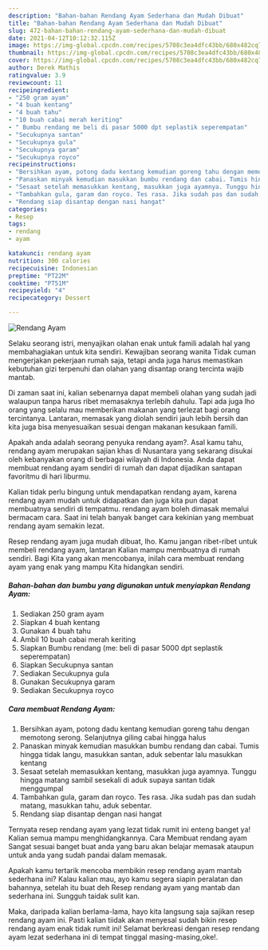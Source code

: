 ```yaml
---
description: "Bahan-bahan Rendang Ayam Sederhana dan Mudah Dibuat"
title: "Bahan-bahan Rendang Ayam Sederhana dan Mudah Dibuat"
slug: 472-bahan-bahan-rendang-ayam-sederhana-dan-mudah-dibuat
date: 2021-04-12T10:12:32.115Z
image: https://img-global.cpcdn.com/recipes/5708c3ea4dfc43bb/680x482cq70/rendang-ayam-foto-resep-utama.jpg
thumbnail: https://img-global.cpcdn.com/recipes/5708c3ea4dfc43bb/680x482cq70/rendang-ayam-foto-resep-utama.jpg
cover: https://img-global.cpcdn.com/recipes/5708c3ea4dfc43bb/680x482cq70/rendang-ayam-foto-resep-utama.jpg
author: Derek Mathis
ratingvalue: 3.9
reviewcount: 11
recipeingredient:
- "250 gram ayam"
- "4 buah kentang"
- "4 buah tahu"
- "10 buah cabai merah keriting"
- " Bumbu rendang me beli di pasar 5000 dpt seplastik seperempatan"
- "Secukupnya santan"
- "Secukupnya gula"
- "Secukupnya garam"
- "Secukupnya royco"
recipeinstructions:
- "Bersihkan ayam, potong dadu kentang kemudian goreng tahu dengan memotong serong. Selanjutnya giling cabai hingga halus"
- "Panaskan minyak kemudian masukkan bumbu rendang dan cabai. Tumis hingga tidak langu, masukkan santan, aduk sebentar lalu masukkan kentang"
- "Sesaat setelah memasukkan kentang, masukkan juga ayamnya. Tunggu hingga matang sambil sesekali di aduk supaya santan tidak menggumpal"
- "Tambahkan gula, garam dan royco. Tes rasa. Jika sudah pas dan sudah matang, masukkan tahu, aduk sebentar."
- "Rendang siap disantap dengan nasi hangat"
categories:
- Resep
tags:
- rendang
- ayam

katakunci: rendang ayam 
nutrition: 300 calories
recipecuisine: Indonesian
preptime: "PT22M"
cooktime: "PT51M"
recipeyield: "4"
recipecategory: Dessert

---
```



![Rendang Ayam](https://img-global.cpcdn.com/recipes/5708c3ea4dfc43bb/680x482cq70/rendang-ayam-foto-resep-utama.jpg)

Selaku seorang istri, menyajikan olahan enak untuk famili adalah hal yang membahagiakan untuk kita sendiri. Kewajiban seorang  wanita Tidak cuman mengerjakan pekerjaan rumah saja, tetapi anda juga harus memastikan kebutuhan gizi terpenuhi dan olahan yang disantap orang tercinta wajib mantab.

Di zaman  saat ini, kalian sebenarnya dapat membeli olahan yang sudah jadi walaupun tanpa harus ribet memasaknya terlebih dahulu. Tapi ada juga lho orang yang selalu mau memberikan makanan yang terlezat bagi orang tercintanya. Lantaran, memasak yang diolah sendiri jauh lebih bersih dan kita juga bisa menyesuaikan sesuai dengan makanan kesukaan famili. 



Apakah anda adalah seorang penyuka rendang ayam?. Asal kamu tahu, rendang ayam merupakan sajian khas di Nusantara yang sekarang disukai oleh kebanyakan orang di berbagai wilayah di Indonesia. Anda dapat membuat rendang ayam sendiri di rumah dan dapat dijadikan santapan favoritmu di hari liburmu.

Kalian tidak perlu bingung untuk mendapatkan rendang ayam, karena rendang ayam mudah untuk didapatkan dan juga kita pun dapat membuatnya sendiri di tempatmu. rendang ayam boleh dimasak memalui bermacam cara. Saat ini telah banyak banget cara kekinian yang membuat rendang ayam semakin lezat.

Resep rendang ayam juga mudah dibuat, lho. Kamu jangan ribet-ribet untuk membeli rendang ayam, lantaran Kalian mampu membuatnya di rumah sendiri. Bagi Kita yang akan mencobanya, inilah cara membuat rendang ayam yang enak yang mampu Kita hidangkan sendiri.

<!--inarticleads1-->

##### Bahan-bahan dan bumbu yang digunakan untuk menyiapkan Rendang Ayam:

1. Sediakan 250 gram ayam
1. Siapkan 4 buah kentang
1. Gunakan 4 buah tahu
1. Ambil 10 buah cabai merah keriting
1. Siapkan  Bumbu rendang (me: beli di pasar 5000 dpt seplastik seperempatan)
1. Siapkan Secukupnya santan
1. Sediakan Secukupnya gula
1. Gunakan Secukupnya garam
1. Sediakan Secukupnya royco




<!--inarticleads2-->

##### Cara membuat Rendang Ayam:

1. Bersihkan ayam, potong dadu kentang kemudian goreng tahu dengan memotong serong. Selanjutnya giling cabai hingga halus
1. Panaskan minyak kemudian masukkan bumbu rendang dan cabai. Tumis hingga tidak langu, masukkan santan, aduk sebentar lalu masukkan kentang
1. Sesaat setelah memasukkan kentang, masukkan juga ayamnya. Tunggu hingga matang sambil sesekali di aduk supaya santan tidak menggumpal
1. Tambahkan gula, garam dan royco. Tes rasa. Jika sudah pas dan sudah matang, masukkan tahu, aduk sebentar.
1. Rendang siap disantap dengan nasi hangat




Ternyata resep rendang ayam yang lezat tidak rumit ini enteng banget ya! Kalian semua mampu menghidangkannya. Cara Membuat rendang ayam Sangat sesuai banget buat anda yang baru akan belajar memasak ataupun untuk anda yang sudah pandai dalam memasak.

Apakah kamu tertarik mencoba membikin resep rendang ayam mantab sederhana ini? Kalau kalian mau, ayo kamu segera siapin peralatan dan bahannya, setelah itu buat deh Resep rendang ayam yang mantab dan sederhana ini. Sungguh taidak sulit kan. 

Maka, daripada kalian berlama-lama, hayo kita langsung saja sajikan resep rendang ayam ini. Pasti kalian tiidak akan menyesal sudah bikin resep rendang ayam enak tidak rumit ini! Selamat berkreasi dengan resep rendang ayam lezat sederhana ini di tempat tinggal masing-masing,oke!.

